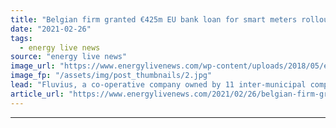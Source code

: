 ```yaml
---
title: "Belgian firm granted €425m EU bank loan for smart meters rollout"
date: "2021-02-26"
tags: 
  - energy live news
source: "energy live news"
image_url: "https://www.energylivenews.com/wp-content/uploads/2018/05/euros-1.jpg"
image_fp: "/assets/img/post_thumbnails/2.jpg"
lead: "Fluvius, a co-operative company owned by 11 inter-municipal companies, has set a target to install smart meters at 80% of its clients’ sites by the end of 2024"
article_url: "https://www.energylivenews.com/2021/02/26/belgian-firm-granted-e425m-eu-bank-loan-for-smart-meters-rollout/"
---
```


---
